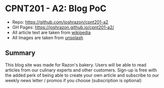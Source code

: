 # CPNT201 - A2: Blog PoC

- Repo: https://github.com/joshrazon/cpnt201-a2
- GH Pages: https://joshrazon.github.io/cpnt201-a2/
- All article text are taken from [wikipedia](https://www.wikipedia.org/)
- All Images are taken from [unsplash](https://unsplash.com/)

## Summary 
This blog site was made for Razon's bakery. Users will be able to read articles from our culinary experts and other customers. Sign-up is free with the added perk of being able to create your own article and subscribe to our weekly news letter / promos if you choose (subscription is optional)